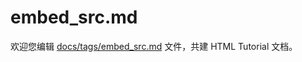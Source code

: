embed_src.md
===

欢迎您编辑 <a target="__blank" href="https://github.com/jaywcjlove/html-tutorial/blob/master/docs/tags/embed_src.md">docs/tags/embed_src.md</a> 文件，共建 HTML Tutorial 文档。